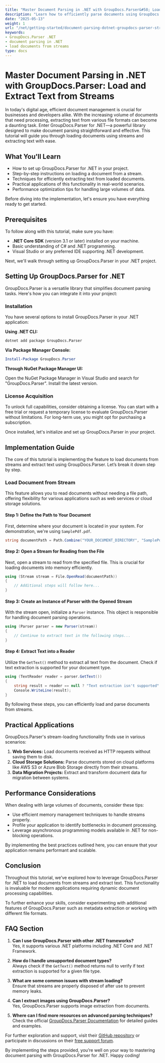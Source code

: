 ```yaml
---
title: "Master Document Parsing in .NET with GroupDocs.Parser&#58; Load and Extract Text from Streams"
description: "Learn how to efficiently parse documents using GroupDocs.Parser for .NET. This tutorial covers loading documents from streams, extracting text, and applying these techniques in real-world scenarios."
date: "2025-05-13"
weight: 1
url: "/net/getting-started/document-parsing-dotnet-groupdocs-parser-streams/"
keywords:
- GroupDocs.Parser .NET
- document parsing in .NET
- load documents from streams
type: docs
---
```

# Master Document Parsing in .NET with GroupDocs.Parser: Load and Extract Text from Streams

In today's digital age, efficient document management is crucial for businesses and developers alike. With the increasing volume of documents that need processing, extracting text from various file formats can become a daunting task. Enter GroupDocs.Parser for .NET—a powerful library designed to make document parsing straightforward and effective. This tutorial will guide you through loading documents using streams and extracting text with ease.

## What You'll Learn
- How to set up GroupDocs.Parser for .NET in your project.
- Step-by-step instructions on loading a document from a stream.
- Techniques for efficiently extracting text from loaded documents.
- Practical applications of this functionality in real-world scenarios.
- Performance optimization tips for handling large volumes of data.

Before diving into the implementation, let's ensure you have everything ready to get started.

## Prerequisites

To follow along with this tutorial, make sure you have:
- **.NET Core SDK** (version 3.1 or later) installed on your machine.
- Basic understanding of C# and .NET programming.
- Visual Studio or any preferred IDE supporting .NET development.

Next, we'll walk through setting up GroupDocs.Parser in your .NET project.

## Setting Up GroupDocs.Parser for .NET

GroupDocs.Parser is a versatile library that simplifies document parsing tasks. Here's how you can integrate it into your project:

### Installation

You have several options to install GroupDocs.Parser in your .NET application:

**Using .NET CLI:**

```bash
dotnet add package GroupDocs.Parser
```

**Via Package Manager Console:**

```powershell
Install-Package GroupDocs.Parser
```

**Through NuGet Package Manager UI:**

Open the NuGet Package Manager in Visual Studio and search for "GroupDocs.Parser". Install the latest version.

### License Acquisition

To unlock full capabilities, consider obtaining a license. You can start with a free trial or request a temporary license to evaluate GroupDocs.Parser without limitations. For long-term use, you might opt for purchasing a subscription.

Once installed, let's initialize and set up GroupDocs.Parser in your project.

## Implementation Guide

The core of this tutorial is implementing the feature to load documents from streams and extract text using GroupDocs.Parser. Let’s break it down step by step.

### Load Document from Stream

This feature allows you to read documents without needing a file path, offering flexibility for various applications such as web services or cloud storage solutions.

#### Step 1: Define the Path to Your Document

First, determine where your document is located in your system. For demonstration, we're using `SamplePdf.pdf`.

```csharp
string documentPath = Path.Combine("YOUR_DOCUMENT_DIRECTORY", "SamplePdf.pdf");
```

#### Step 2: Open a Stream for Reading from the File

Next, open a stream to read from the specified file. This is crucial for loading documents into memory efficiently.

```csharp
using (Stream stream = File.OpenRead(documentPath))
{
    // Additional steps will follow here...
}
```

#### Step 3: Create an Instance of Parser with the Opened Stream

With the stream open, initialize a `Parser` instance. This object is responsible for handling document parsing operations.

```csharp
using (Parser parser = new Parser(stream))
{
    // Continue to extract text in the following steps...
}
```

#### Step 4: Extract Text into a Reader

Utilize the `GetText()` method to extract all text from the document. Check if text extraction is supported for your document type.

```csharp
using (TextReader reader = parser.GetText())
{
    string result = reader == null ? "Text extraction isn't supported" : reader.ReadToEnd();
    Console.WriteLine(result);
}
```

By following these steps, you can efficiently load and parse documents from streams. 

## Practical Applications

GroupDocs.Parser's stream-loading functionality finds use in various scenarios:

1. **Web Services:** Load documents received as HTTP requests without saving them to disk.
2. **Cloud Storage Solutions:** Parse documents stored on cloud platforms like AWS S3 or Azure Blob Storage directly from their streams.
3. **Data Migration Projects:** Extract and transform document data for migration between systems.

## Performance Considerations

When dealing with large volumes of documents, consider these tips:
- Use efficient memory management techniques to handle streams properly.
- Profile your application to identify bottlenecks in document processing.
- Leverage asynchronous programming models available in .NET for non-blocking operations.

By implementing the best practices outlined here, you can ensure that your application remains performant and scalable.

## Conclusion

Throughout this tutorial, we’ve explored how to leverage GroupDocs.Parser for .NET to load documents from streams and extract text. This functionality is invaluable for modern applications requiring dynamic document processing capabilities.

To further enhance your skills, consider experimenting with additional features of GroupDocs.Parser such as metadata extraction or working with different file formats.

## FAQ Section

1. **Can I use GroupDocs.Parser with other .NET frameworks?**  
   Yes, it supports various .NET platforms including .NET Core and .NET Framework.

2. **How do I handle unsupported document types?**  
   Always check if the `GetText()` method returns null to verify if text extraction is supported for a given file type.

3. **What are some common issues with stream loading?**  
   Ensure that streams are properly disposed of after use to prevent memory leaks.

4. **Can I extract images using GroupDocs.Parser?**  
   Yes, GroupDocs.Parser supports image extraction from documents.

5. **Where can I find more resources on advanced parsing techniques?**  
   Check the official [GroupDocs.Parser Documentation](https://docs.groupdocs.com/parser/net/) for detailed guides and examples.

For further exploration and support, visit their [GitHub repository](https://github.com/groupdocs-parser/GroupDocs.Parser-for-.NET) or participate in discussions on their [free support forum](https://forum.groupdocs.com/c/parser/10).

By implementing the steps provided, you’re well on your way to mastering document parsing with GroupDocs.Parser for .NET. Happy coding!

